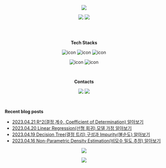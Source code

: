 <p align="center">
<img src="https://capsule-render.vercel.app/api?&type=waving&color=timeAuto&height=180&section=header&text=JS's%20Hub&fontSize=50&animation=fadeIn&fontAlignY=45" />
</p>

<p align="center">
<img src="https://github-readme-stats-git-master-woodywarhol9.vercel.app/api?username=woodywarhol9&show_icons=true&theme=dark">
<a href= "https://solved.ac/woodywarhol9"><img src="http://mazassumnida.wtf/api/generate_badge?boj=woodywarhol9"></a>

</p>

<br>
<br>

<p align="center">
<b>Tech Stacks</b>
</p>

<p align="center">
<img alt= "icon", src ="https://img.shields.io/badge/python-3776AB?style=flat&logo=python&logoColor=white">
<img alt= "icon", src ="https://img.shields.io/badge/mysql-4479A1?style=flat&logo=mysql&logoColor=white">
<img alt= "icon", src ="https://img.shields.io/badge/fastapi-009688?style=flat&logo=fastapi&logoColor=white">
</p>

<p align="center">
<img alt= "icon", src ="https://img.shields.io/badge/pytorch-EE4C2C?style=flat&logo=pytorch&logoColor=white">
<img alt= "icon", src ="https://img.shields.io/badge/pytorchlightning-792EE5?style=flat&logo=pytorchlightning&logoColor=white">
</p> 

<br>
  
<p align="center">
<b>Contacts</b>
</p>

<p align="center">
<a href= "mailto:woodywarhol9@gmail.com"><img src ="https://img.shields.io/badge/gmail-EA4335?style=flat&logo=gmail&logoColor=white"/></a>
<a href= "https://only-wanna.tistory.com/"><img src ="https://img.shields.io/badge/tistory-000000?style=flat&logo=tistory&logoColor=white"/></a>
</p>

<br>


<b>Recent blog posts</b>
- [2023.04.21 R^2(결정 계수, Coefficient of Determination) 알아보기](https://only-wanna.tistory.com/entry/R2%EA%B2%B0%EC%A0%95-%EA%B3%84%EC%88%98-Coefficient-of-Determination-%EC%95%8C%EC%95%84%EB%B3%B4%EA%B8%B0) <br>
- [2023.04.20 Linear Regression(선형 회귀) 모델 가정 알아보기](https://only-wanna.tistory.com/entry/Linear-Regression%EC%84%A0%ED%98%95-%ED%9A%8C%EA%B7%80-%EB%AA%A8%EB%8D%B8-%EA%B0%80%EC%A0%95-%EC%95%8C%EC%95%84%EB%B3%B4%EA%B8%B0) <br>
- [2023.04.19 Decision Tree(결정 트리) 구성과 Impurity(불순도) 알아보기](https://only-wanna.tistory.com/entry/Decision-Tree%EA%B2%B0%EC%A0%95-%ED%8A%B8%EB%A6%AC-%EA%B5%AC%EC%84%B1%EA%B3%BC-Impurity%EB%B6%88%EC%88%9C%EB%8F%84-%EC%95%8C%EC%95%84%EB%B3%B4%EA%B8%B0) <br>
- [2023.04.16 Non-Parametric Density Estimation(비모수 밀도 추정) 알아보기](https://only-wanna.tistory.com/entry/Non-Parametric-Density-Estimation%EB%B9%84%EB%AA%A8%EC%88%98-%EB%B0%80%EB%8F%84-%EC%B6%94%EC%A0%95-%EC%95%8C%EC%95%84%EB%B3%B4%EA%B8%B0) <br>

<p align="center">
<img src="https://hits.seeyoufarm.com/api/count/incr/badge.svg?url=https%3A%2F%2Fgithub.com%2FWoodywarhol9%2Fwoodywarhol9&count_bg=%2379C83D&title_bg=%23555555&icon=&icon_color=%23E7E7E7&title=hits&edge_flat=false" />
</p>

<p align="center">
<img src="https://capsule-render.vercel.app/api?type=waving&color=timeAuto&height=100&section=footer" />
</p>
